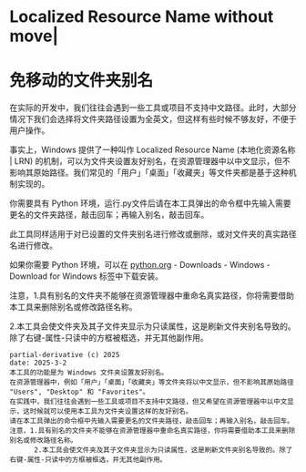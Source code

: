 # Localized Resource Name without move| 

# 免移动的文件夹别名

在实际的开发中，我们往往会遇到一些工具或项目不支持中文路径。此时，大部分情况下我们会选择将文件夹路径设置为全英文，但这样有些时候不够友好，不便于用户操作。

事实上，Windows 提供了一种叫作 Localized Resource Name (本地化资源名称 | LRN) 的机制，可以为文件夹设置友好别名，在资源管理器中以中文显示，但不影响其原始路径。我们常见的「用户」「桌面」「收藏夹」等文件夹都是基于这种机制实现的。

你需要具有 Python 环境，运行.py文件后请在本工具弹出的命令框中先输入需要更名的文件夹路径，敲击回车；再输入别名，敲击回车。

此工具同样适用于对已设置的文件夹别名进行修改或删除，或对文件夹的真实路径名进行修改。

如果你需要 Python 环境，可以在 [python.org](https://www.python.org/) - Downloads - Windows - Download for Windows 标签中下载安装。

注意，1.具有别名的文件夹不能够在资源管理器中重命名真实路径，你将需要借助本工具来删除别名或修改路径名称。

   2.本工具会使文件夹及其子文件夹显示为只读属性，这是刷新文件夹别名导致的。除了右键-属性-只读中的方框被框选，并无其他副作用。

```
partial-derivative (c) 2025
date: 2025-3-2
本工具的功能是为 Windows 文件夹设置友好别名。
在资源管理器中，例如「用户」「桌面」「收藏夹」等文件夹将以中文显示，但不影响其原始路径 "Users", "Desktop" 和 "Favorites"。
在实践中，我们往往会遇到一些工具或项目不支持中文路径，但又希望在资源管理器中以中文显示，这时候就可以使用本工具为文件夹设置这样的友好别名。
请在本工具弹出的命令框中先输入需要更名的文件夹路径，敲击回车；再输入别名，敲击回车。
注意，1.具有别名的文件夹不能够在资源管理器中重命名真实路径，你将需要借助本工具来删除别名或修改路径名称。
      2.本工具会使文件夹及其子文件夹显示为只读属性，这是刷新文件夹别名导致的。除了右键-属性-只读中的方框被框选，并无其他副作用。
```
